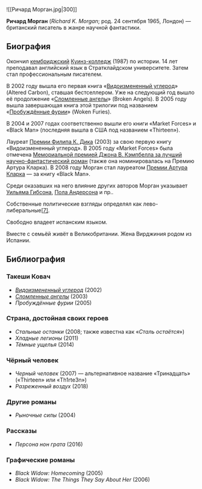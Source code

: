![[Ричард Морган.jpg|300]]

**Ричард Морган** (*Richard K. Morgan*; род. 24 сентября 1965, Лондон) — британский писатель в жанре научной фантастики.

## Биография

Окончил [кембриджский](https://ru.wikipedia.org/wiki/Кембридж) [Куинз-колледж](https://ru.wikipedia.org/wiki/Куинз-колледж_(Кембридж)) (1987) по истории. 14 лет преподавал английский язык в Стратклайдском университете. Затем стал профессиональным писателем.

В 2002 году вышла его первая книга «[Видоизмененный углерод](https://ru.wikipedia.org/wiki/Видоизменённый_углерод_(роман))» (Altered Carbon), ставшая бестселлером. Уже на следующий год вышло её продолжение «[Сломленные ангелы](https://ru.wikipedia.org/wiki/Сломленные_ангелы)» (Broken Angels). В 2005 году вышла завершающая книга этой трилогии под названием «[Пробуждённые фурии](https://ru.wikipedia.org/w/index.php?title=Пробуждённые_фурии&action=edit&redlink=1)» (Woken Furies).

В 2004 и 2007 годах соответственно вышли его книги «Market  Forces» и «Black Man» (последняя вышла в США под названием «Thirteen»).

Лауреат [Премии Филипа К. Дика](https://ru.wikipedia.org/wiki/Премия_Филипа_Киндреда_Дика) (2003) за свою первую книгу «Видоизмененный углерод». В 2005 году «Market Forces» была отмечена [Мемориальной премией Джона В. Кэмпбелла за лучший научно-фантастический роман](https://ru.wikipedia.org/wiki/Мемориальная_премия_Джона_В._Кэмпбелла_за_лучший_научно-фантастический_роман) (также она номинировалась на Премию Артура Кларка). В 2008 году Морган стал лауреатом [Премии Артура Кларка](https://ru.wikipedia.org/wiki/Премия_Артура_Кларка) — за книгу «Black Man».

Среди оказавших на него влияние других авторов Морган указывает [Уильяма Гибсона](https://ru.wikipedia.org/wiki/Гибсон,_Уильям), [Пола Андерсона](https://ru.wikipedia.org/wiki/Андерсон,_Пол_Уильям) и пр..

Собственные политические взгляды определял как лево-либеральные[[7\]](https://ru.wikipedia.org/wiki/Морган,_Ричард_(писатель)#cite_note-7).

Свободно владеет испанским языком.

Вместе с семьёй живёт в Великобритании. Жена Вирджиния родом из Испании.

## Библиография

### Такеши Ковач

- *[Видоизмененный углерод](https://ru.wikipedia.org/wiki/Видоизменённый_углерод_(роман))* (2002)
- *[Сломленные ангелы](https://ru.wikipedia.org/wiki/Сломленные_ангелы)* (2003)
- *Пробуждённые фурии* (2005)

### Страна, достойная своих героев

- *Стальные останки* (2008; также известна как «*Сталь остаётся*»)
- *Хладные легионы* (2011)
- *Тёмные ущелья* (2014)

### Чёрный человек

- *Черный человек* (2007) — альтернативное название «Тринадцать» («Thirteen» или «Th1rte3n»)
- *Разреженный воздух* (2018)

### Другие романы

- *Рыночные силы* (2004)

### Рассказы

- *Персона нон грата* (2016)

### Графические романы

- *Black Widow: Homecoming* (2005)
- *Black Widow: The Things They Say About Her* (2006)